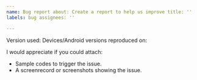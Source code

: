 ```yaml
---
name: Bug report about: Create a report to help us improve title: ''
labels: bug assignees: ''

---
```


Version used:
Devices/Android versions reproduced on:

I would appreciate if you could attach:

- Sample codes to trigger the issue.
- A screenrecord or screenshots showing the issue.
